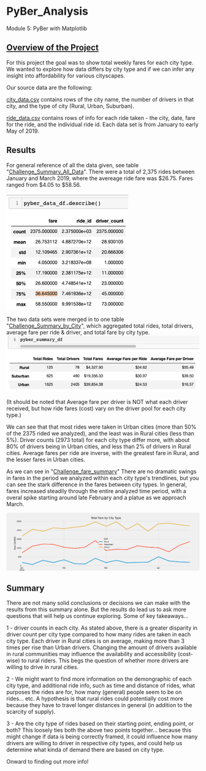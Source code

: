 # PyBer_Analysis
 Module 5: PyBer with Matplotlib

## [Overview of the Project](https://courses.bootcampspot.com/courses/2523/assignments/43090?module_item_id=806188)

For this project the goal was to show total weekly fares for each city type. We wanted to explore how data differs by city type and if we can infer any insight into affordability for various cityscapes. 

Our source data are the following: 

[city_data.csv](https://github.com/ahualoh/PyBer_Analysis/blob/main/Resources/city_data.csv) contains rows of  the city name, the number of drivers in that city, and the type of city (Rural, Urban, Suburban). 

[ride_data.csv](https://github.com/ahualoh/PyBer_Analysis/blob/main/Resources/ride_data.csv) contains rows of info for each ride taken - the city, date, fare for the ride, and the individual ride id. Each data set is from January to early May of 2019.



## Results 

For general reference of all the data given, see table "[Challenge_Summary_All_Data](https://github.com/ahualoh/PyBer_Analysis/blob/main/Analysis/Challenge_Summary_All_Data.png)". There were a total of 2,375 rides between January and March 2019, where the avereage ride fare was $26.75. Fares ranged from $4.05 to $58.56. 

![Challenge_Summary_All_Data](https://github.com/ahualoh/PyBer_Analysis/blob/main/Analysis/Challenge_Summary_All_Data.png)

The two data sets were merged in to one table "[Challenge_Summary_by_City](https://github.com/ahualoh/PyBer_Analysis/blob/main/Analysis/Challenge_Summary_by_City.png)", which aggregated  total rides, total drivers, average fare per ride & driver, and total fare by city type.
![Challenge_Summary_by_City](https://github.com/ahualoh/PyBer_Analysis/blob/main/Analysis/Challenge_Summary_by_City.png)


(It should be noted that Average fare per driver is NOT what each driver received, but how ride fares (cost) vary on the driver pool for each city type.) 

We can see that that most rides were taken in Urban cities (more than 50% of the 2375 rided we analyzed), and the least was in Rural cities (less than 5%). Driver counts (2973 total) for each city type differ more, with about 80% of drivers being in Urban cities, and less than 2% of drivers in Rural cities. Average fares per ride are inverse, with the greatest fare in Rural, and the lesser fares in Urban cities. 

As we can see in "[Challenge_fare_summary](https://github.com/ahualoh/PyBer_Analysis/blob/main/Analysis/Challenge_fare_summary.png)" There are no dramatic swings in fares in the period we analyzed within each city type's trendlines, but you can see the stark difference in the fares between city types. In general, fares increased steadily through the entire analyzed time period, with a overal spike starting around late February and a platue as we approach March. 

![Challenge_fare_summary](https://github.com/ahualoh/PyBer_Analysis/blob/main/Analysis/Challenge_fare_summary.png)

## Summary

There are not many solid conclusions or decisions we can make with the results from this summary alone. But the results do lead us to ask more questions that will help us continue exploring. Some of key takeaways...

1 - driver counts in each city. As stated above, there is a greater disparity in driver count per city type compared to how many rides are taken in each city type. Each driver in Rural cities is on average, making more than 3 times per rise than Urban drivers. Changing the amount of drivers available in rural communities may influence the availability and accessibility (cost-wise) to rural riders. This begs the question of whether more drivers are willing to drive in rural cities. 

2 - We might want to find more information on the demongraphic of each city type, and additional ride info, such as time and distance of rides, what purposes the rides are for, how many (general) people seem to be on rides... etc. A hypothesis is that rural rides could potentially cost more because they have to travel longer distances in general (in addition to the scarcity of supply).  

3 - Are the city type of rides based on their starting point, ending point, or both? This loosely ties both the above two points together... because this might change if data is being correctly framed, it could influence how many drivers are willing to driver in respective city types, and could help us determine what kinda of demand there are based on city type. 

Onward to finding out more info! 